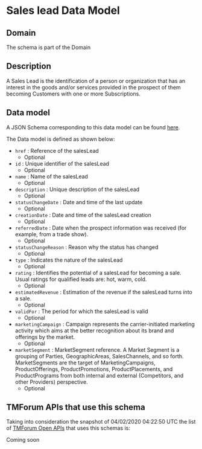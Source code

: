 # Sales lead Data Model

## Domain

The  schema is part of the  Domain

## Description

A Sales Lead is the identification of a person or organization that has an interest in the goods and/or services provided in the prospect of them becoming Customers with one or more Subscriptions.

## Data model

A JSON Schema corresponding to this data model can be found
[here](https://github.com/tmforum-rand/schemas/blob/candidates/MarketingSales/SalesLead.schema.json).

The Data model is defined as shown below:
- `href` : Reference of the salesLead
  - Optional
- `id` : Unique identifier of the salesLead
  - Optional
- `name` : Name of the salesLead
  - Optional
- `description` : Unique description of the salesLead
  - Optional
- `statusChangeDate` : Date and time of the last update
  - Optional
- `creationDate` : Date and time of the salesLead creation
  - Optional
- `referredDate` : Date when the prospect information was received (for example, from a trade show).
  - Optional
- `statusChangeReason` : Reason why the status has changed
  - Optional
- `type` : Indicates the nature of the salesLead
  - Optional
- `rating` : Identifies the potential of a salesLead for becoming a sale. Usual ratings for qualified leads are: hot, warm, cold.
  - Optional
- `estimatedRevenue` : Estimation of the revenue if the salesLead turns into a sale.
  - Optional
- `validFor` : The period for which the salesLead is valid
  - Optional
- `marketingCampaign` : Campaign represents the carrier-initiated marketing activity which aims at the better recognition about its brand and offerings by the market.
  - Optional
- `marketSegment` : MarketSegment reference. A Market Segment is a grouping of Parties, GeographicAreas, SalesChannels, and so forth. MarketSegments are the target of MarketingCampaigns, ProductOfferings, ProductPromotions, ProductPlacements, and ProductPrograms from both internal and external (Competitors, and other Providers) perspective.
  - Optional




## TMForum APIs that use this schema

Taking into consideration the snapshot of 04/02/2020 04:22:50 UTC the list of [TMForum Open APIs](https://www.tmforum.org/open-apis/) that uses this schemas is:

Coming soon